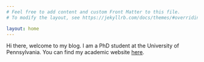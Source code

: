 ```yaml
---
# Feel free to add content and custom Front Matter to this file.
# To modify the layout, see https://jekyllrb.com/docs/themes/#overriding-theme-defaults

layout: home 
---
```


Hi there, welcome to my blog.
I am a PhD student at the University of Pennsylvania.
You can find my academic website [here](https://www.seas.upenn.edu/~kaiwenwu/).

<!-- {% for blog in site.blogs %}
  <h3>
    <a href="{{ blog.url }}">
      {{ blog.title }}
    </a>
  </h3>
{% endfor %} -->
